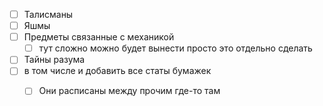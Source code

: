 - [ ] Талисманы
- [ ] Яшмы
- [ ] Предметы связанные с механикой
	- [ ] тут сложно можно будет вынести просто это отдельно сделать
- [ ] Тайны разума
- [ ] в том числе и добавить все статы бумажек
	- [ ] Они расписаны между прочим где-то там

